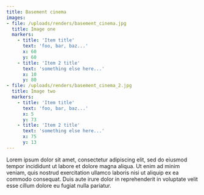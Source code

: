 ```yaml
---
title: Basement cinema
images:
- file: /uploads/renders/basement_cinema.jpg
  title: Image one
  markers:
    - title: 'Item title'
      text: 'foo, bar, baz...'
      x: 60
      y: 60
    - title: 'Item 2 title'
      text: 'something else here...'
      x: 10
      y: 80
- file: /uploads/renders/basement_cinema_2.jpg
  title: Image two
  markers:
    - title: 'Item title'
      text: 'foo, bar, baz...'
      x: 5
      y: 73
    - title: 'Item 2 title'
      text: 'something else here...'
      x: 75
      y: 13
---
```

Lorem ipsum dolor sit amet, consectetur adipiscing elit, sed do eiusmod tempor incididunt ut labore et dolore magna aliqua. Ut enim ad minim veniam, quis nostrud exercitation ullamco laboris nisi ut aliquip ex ea commodo consequat. Duis aute irure dolor in reprehenderit in voluptate velit esse cillum dolore eu fugiat nulla pariatur.
